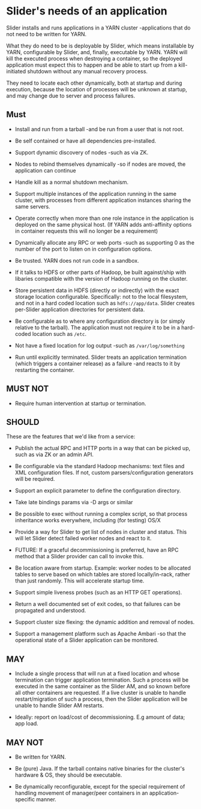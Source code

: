 <!---
  Licensed under the Apache License, Version 2.0 (the "License");
  you may not use this file except in compliance with the License.
  You may obtain a copy of the License at
  
   http://www.apache.org/licenses/LICENSE-2.0
  
  Unless required by applicable law or agreed to in writing, software
  distributed under the License is distributed on an "AS IS" BASIS,
  WITHOUT WARRANTIES OR CONDITIONS OF ANY KIND, either express or implied.
  See the License for the specific language governing permissions and
  limitations under the License. See accompanying LICENSE file.
-->
  
# Slider's needs of an application
 
Slider installs and runs applications in a YARN cluster -applications that
do not need to be written for YARN. 

What they do need to be is deployable by Slider, which means installable by YARN,
configurable by Slider, and, finally, executable by YARN. YARN will kill the
executed process when destroying a container, so the deployed application
must expect this to happen and be able to start up from a kill-initiated
shutdown without any manual recovery process.

They need to locate each other dynamically, both at startup and during execution,
because the location of processes will be unknown at startup, and may change
due to server and process failures. 
 
## Must

* Install and run from a tarball -and be run from a user that is not root. 

* Be self contained or have all dependencies pre-installed.

* Support dynamic discovery of nodes -such as via ZK.
 
* Nodes to rebind themselves dynamically -so if nodes are moved, the application
can continue

* Handle kill as a normal shutdown mechanism.

* Support multiple instances of the application running in the same cluster,
  with processes from different application instances sharing
the same servers.

* Operate correctly when more than one role instance in the application is
deployed on the same physical host. (If YARN adds anti-affinity options in 
container requests this will no longer be a requirement)

* Dynamically allocate any RPC or web ports -such as supporting 0 as the number
of the port to listen on  in configuration options.

* Be trusted. YARN does not run code in a sandbox.

* If it talks to HDFS or other parts of Hadoop, be built against/ship with
libaries compatible with the version of Hadoop running on the cluster.

* Store persistent data in HDFS (directly or indirectly) with the exact storage location
configurable. Specifically: not to the local filesystem, and not in a hard coded location
such as `hdfs://app/data`. Slider creates per-Slider application directories for
persistent data.

* Be configurable as to where any configuration directory is (or simply relative
to the tarball). The application must not require it to be in a hard-coded
location such as `/etc`.

* Not have a fixed location for log output -such as `/var/log/something`

* Run until explicitly terminated. Slider treats an application termination
(which triggers a container release) as a failure -and reacts to it by restarting
the container.



## MUST NOT

* Require human intervention at startup or termination.

## SHOULD

These are the features that we'd like from a service:

* Publish the actual RPC and HTTP ports in a way that can be picked up, such as via ZK
or an admin API.

* Be configurable via the standard Hadoop mechanisms: text files and XML configuration files.
If not, custom parsers/configuration generators will be required.

* Support an explicit parameter to define the configuration directory.

* Take late bindings params via -D args or similar

* Be possible to exec without running a complex script, so that process inheritance works everywhere, including (for testing) OS/X

* Provide a way for Slider to get list of nodes in cluster and status. This will let Slider detect failed worker nodes and react to it.

* FUTURE: If a graceful decommissioning is preferred, have an RPC method that a Slider provider can call to invoke this.

* Be location aware from startup. Example: worker nodes to be allocated tables to serve based on which tables are
stored locally/in-rack, rather than just randomly. This will accelerate startup time.

* Support simple liveness probes (such as an HTTP GET operations).

* Return a well documented set of exit codes, so that failures can be propagated
  and understood.

* Support cluster size flexing: the dynamic addition and removal of nodes.


* Support a management platform such as Apache Ambari -so that the operational
state of a Slider application can be monitored.

## MAY

* Include a single process that will run at a fixed location and whose termination
can trigger application termination. Such a process will be executed
in the same container as the Slider AM, and so known before all other containers
are requested. If a live cluster is unable to handle restart/migration of 
such a process, then the Slider application will be unable to handle
Slider AM restarts.

* Ideally: report on load/cost of decommissioning.
  E.g amount of data; app load. 
  

## MAY NOT

* Be written for YARN.

* Be (pure) Java. If the tarball contains native binaries for the cluster's hardware & OS,
  they should be executable.

* Be dynamically reconfigurable, except for the special requirement of handling
movement of manager/peer containers in an application-specific manner.


